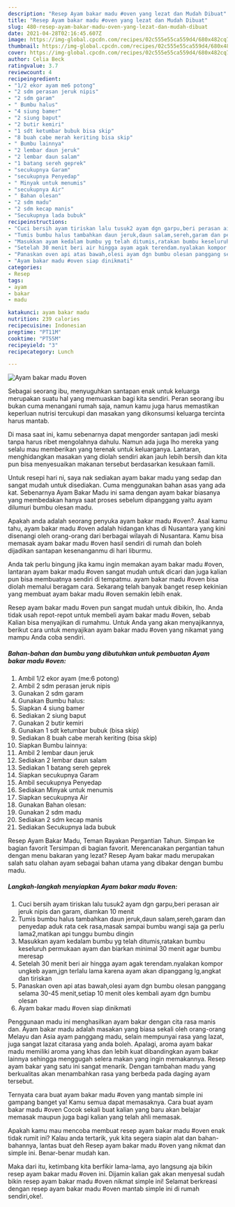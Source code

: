 ```yaml
---
description: "Resep Ayam bakar madu #oven yang lezat dan Mudah Dibuat"
title: "Resep Ayam bakar madu #oven yang lezat dan Mudah Dibuat"
slug: 480-resep-ayam-bakar-madu-oven-yang-lezat-dan-mudah-dibuat
date: 2021-04-28T02:16:45.607Z
image: https://img-global.cpcdn.com/recipes/02c555e55ca559d4/680x482cq70/ayam-bakar-madu-oven-foto-resep-utama.jpg
thumbnail: https://img-global.cpcdn.com/recipes/02c555e55ca559d4/680x482cq70/ayam-bakar-madu-oven-foto-resep-utama.jpg
cover: https://img-global.cpcdn.com/recipes/02c555e55ca559d4/680x482cq70/ayam-bakar-madu-oven-foto-resep-utama.jpg
author: Celia Beck
ratingvalue: 3.7
reviewcount: 4
recipeingredient:
- "1/2 ekor ayam me6 potong"
- "2 sdm perasan jeruk nipis"
- "2 sdm garam"
- " Bumbu halus"
- "4 siung bamer"
- "2 siung baput"
- "2 butir kemiri"
- "1 sdt ketumbar bubuk bisa skip"
- "8 buah cabe merah keriting bisa skip"
- " Bumbu lainnya"
- "2 lembar daun jeruk"
- "2 lembar daun salam"
- "1 batang sereh geprek"
- "secukupnya Garam"
- "secukupnya Penyedap"
- " Minyak untuk menumis"
- "secukupnya Air"
- " Bahan olesan"
- "2 sdm madu"
- "2 sdm kecap manis"
- "Secukupnya lada bubuk"
recipeinstructions:
- "Cuci bersih ayam tiriskan lalu tusuk2 ayam dgn garpu,beri perasan air jeruk nipis dan garam, diamkan 10 menit"
- "Tumis bumbu halus tambahkan daun jeruk,daun salam,sereh,garam dan penyedap aduk rata cek rasa,masak sampai bumbu wangi saja ga perlu lama2,matikan api tunggu bumbu dingin"
- "Masukkan ayam kedalam bumbu yg telah ditumis,ratakan bumbu keseluruh permukaan ayam dan biarkan minimal 30 menit agar bumbu meresap"
- "Setelah 30 menit beri air hingga ayam agak terendam.nyalakan kompor ungkeb ayam,jgn terlalu lama karena ayam akan dipanggang lg,angkat dan tiriskan"
- "Panaskan oven api atas bawah,olesi ayam dgn bumbu olesan panggang selama 30-45 menit,setiap 10 menit oles kembali ayam dgn bumbu olesan"
- "Ayam bakar madu #oven siap dinikmati"
categories:
- Resep
tags:
- ayam
- bakar
- madu

katakunci: ayam bakar madu 
nutrition: 239 calories
recipecuisine: Indonesian
preptime: "PT11M"
cooktime: "PT55M"
recipeyield: "3"
recipecategory: Lunch

---
```



![Ayam bakar madu #oven](https://img-global.cpcdn.com/recipes/02c555e55ca559d4/680x482cq70/ayam-bakar-madu-oven-foto-resep-utama.jpg)

Sebagai seorang ibu, menyuguhkan santapan enak untuk keluarga merupakan suatu hal yang memuaskan bagi kita sendiri. Peran seorang ibu bukan cuma menangani rumah saja, namun kamu juga harus memastikan keperluan nutrisi tercukupi dan masakan yang dikonsumsi keluarga tercinta harus mantab.

Di masa  saat ini, kamu sebenarnya dapat mengorder santapan jadi meski tanpa harus ribet mengolahnya dahulu. Namun ada juga lho mereka yang selalu mau memberikan yang terenak untuk keluarganya. Lantaran, menghidangkan masakan yang diolah sendiri akan jauh lebih bersih dan kita pun bisa menyesuaikan makanan tersebut berdasarkan kesukaan famili. 

Untuk resepi hari ni, saya nak sediakan ayam bakar madu yang sedap dan sangat mudah untuk disediakan. Cuma menggunakan bahan asas yang ada kat. Sebenarnya Ayam Bakar Madu ini sama dengan ayam bakar biasanya yang membedakan hanya saat proses sebelum dipanggang yaitu ayam dilumuri bumbu olesan madu.

Apakah anda adalah seorang penyuka ayam bakar madu #oven?. Asal kamu tahu, ayam bakar madu #oven adalah hidangan khas di Nusantara yang kini disenangi oleh orang-orang dari berbagai wilayah di Nusantara. Kamu bisa memasak ayam bakar madu #oven hasil sendiri di rumah dan boleh dijadikan santapan kesenanganmu di hari liburmu.

Anda tak perlu bingung jika kamu ingin memakan ayam bakar madu #oven, lantaran ayam bakar madu #oven sangat mudah untuk dicari dan juga kalian pun bisa membuatnya sendiri di tempatmu. ayam bakar madu #oven bisa diolah memalui beragam cara. Sekarang telah banyak banget resep kekinian yang membuat ayam bakar madu #oven semakin lebih enak.

Resep ayam bakar madu #oven pun sangat mudah untuk dibikin, lho. Anda tidak usah repot-repot untuk membeli ayam bakar madu #oven, sebab Kalian bisa menyajikan di rumahmu. Untuk Anda yang akan menyajikannya, berikut cara untuk menyajikan ayam bakar madu #oven yang nikamat yang mampu Anda coba sendiri.

<!--inarticleads1-->

##### Bahan-bahan dan bumbu yang dibutuhkan untuk pembuatan Ayam bakar madu #oven:

1. Ambil 1/2 ekor ayam (me:6 potong)
1. Ambil 2 sdm perasan jeruk nipis
1. Gunakan 2 sdm garam
1. Gunakan  Bumbu halus:
1. Siapkan 4 siung bamer
1. Sediakan 2 siung baput
1. Gunakan 2 butir kemiri
1. Gunakan 1 sdt ketumbar bubuk (bisa skip)
1. Sediakan 8 buah cabe merah keriting (bisa skip)
1. Siapkan  Bumbu lainnya:
1. Ambil 2 lembar daun jeruk
1. Sediakan 2 lembar daun salam
1. Sediakan 1 batang sereh geprek
1. Siapkan secukupnya Garam
1. Ambil secukupnya Penyedap
1. Sediakan  Minyak untuk menumis
1. Siapkan secukupnya Air
1. Gunakan  Bahan olesan:
1. Gunakan 2 sdm madu
1. Sediakan 2 sdm kecap manis
1. Sediakan Secukupnya lada bubuk


Resep Ayam Bakar Madu, Teman Rayakan Pergantian Tahun. Simpan ke bagian favorit Tersimpan di bagian favorit. Merencanakan pergantian tahun dengan menu bakaran yang lezat? Resep Ayam bakar madu merupakan salah satu olahan ayam sebagai bahan utama yang dibakar dengan bumbu madu. 

<!--inarticleads2-->

##### Langkah-langkah menyiapkan Ayam bakar madu #oven:

1. Cuci bersih ayam tiriskan lalu tusuk2 ayam dgn garpu,beri perasan air jeruk nipis dan garam, diamkan 10 menit
1. Tumis bumbu halus tambahkan daun jeruk,daun salam,sereh,garam dan penyedap aduk rata cek rasa,masak sampai bumbu wangi saja ga perlu lama2,matikan api tunggu bumbu dingin
1. Masukkan ayam kedalam bumbu yg telah ditumis,ratakan bumbu keseluruh permukaan ayam dan biarkan minimal 30 menit agar bumbu meresap
1. Setelah 30 menit beri air hingga ayam agak terendam.nyalakan kompor ungkeb ayam,jgn terlalu lama karena ayam akan dipanggang lg,angkat dan tiriskan
1. Panaskan oven api atas bawah,olesi ayam dgn bumbu olesan panggang selama 30-45 menit,setiap 10 menit oles kembali ayam dgn bumbu olesan
1. Ayam bakar madu #oven siap dinikmati


Penggunaan madu ini menghasilkan ayam bakar dengan cita rasa manis dan. Ayam bakar madu adalah masakan yang biasa sekali oleh orang-orang Melayu dan Asia ayam panggang madu, selain mempunyai rasa yang lazat, juga sangat lazat citarasa yang anda boleh. Apalagi, aroma ayam bakar madu memiliki aroma yang khas dan lebih kuat dibandingkan ayam bakar lainnya sehingga menggugah selera makan yang ingin memakannya. Resep ayam bakar yang satu ini sangat menarik. Dengan tambahan madu yang berkualitas akan menambahkan rasa yang berbeda pada daging ayam tersebut. 

Ternyata cara buat ayam bakar madu #oven yang mantab simple ini gampang banget ya! Kamu semua dapat memasaknya. Cara buat ayam bakar madu #oven Cocok sekali buat kalian yang baru akan belajar memasak maupun juga bagi kalian yang telah ahli memasak.

Apakah kamu mau mencoba membuat resep ayam bakar madu #oven enak tidak rumit ini? Kalau anda tertarik, yuk kita segera siapin alat dan bahan-bahannya, lantas buat deh Resep ayam bakar madu #oven yang nikmat dan simple ini. Benar-benar mudah kan. 

Maka dari itu, ketimbang kita berfikir lama-lama, ayo langsung aja bikin resep ayam bakar madu #oven ini. Dijamin kalian gak akan menyesal sudah bikin resep ayam bakar madu #oven nikmat simple ini! Selamat berkreasi dengan resep ayam bakar madu #oven mantab simple ini di rumah sendiri,oke!.

